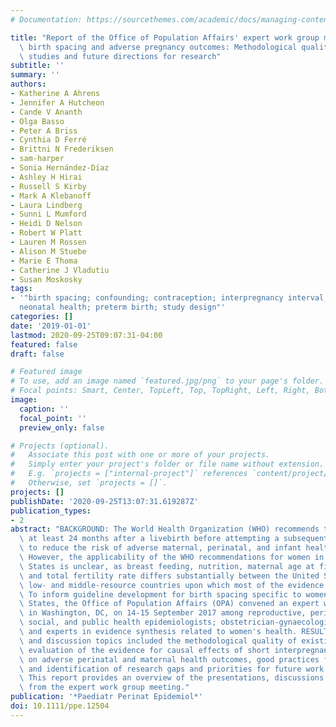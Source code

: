```yaml
---
# Documentation: https://sourcethemes.com/academic/docs/managing-content/

title: "Report of the Office of Population Affairs' expert work group meeting on short\
  \ birth spacing and adverse pregnancy outcomes: Methodological quality of existing\
  \ studies and future directions for research"
subtitle: ''
summary: ''
authors:
- Katherine A Ahrens
- Jennifer A Hutcheon
- Cande V Ananth
- Olga Basso
- Peter A Briss
- Cynthia D Ferré
- Brittni N Frederiksen
- sam-harper
- Sonia Hernández-Dı́az
- Ashley H Hirai
- Russell S Kirby
- Mark A Klebanoff
- Laura Lindberg
- Sunni L Mumford
- Heidi D Nelson
- Robert W Platt
- Lauren M Rossen
- Alison M Stuebe
- Marie E Thoma
- Catherine J Vladutiu
- Susan Moskosky
tags:
- '"birth spacing; confounding; contraception; interpregnancy interval; maternal health;
  neonatal health; preterm birth; study design"'
categories: []
date: '2019-01-01'
lastmod: 2020-09-25T09:07:31-04:00
featured: false
draft: false

# Featured image
# To use, add an image named `featured.jpg/png` to your page's folder.
# Focal points: Smart, Center, TopLeft, Top, TopRight, Left, Right, BottomLeft, Bottom, BottomRight.
image:
  caption: ''
  focal_point: ''
  preview_only: false

# Projects (optional).
#   Associate this post with one or more of your projects.
#   Simply enter your project's folder or file name without extension.
#   E.g. `projects = ["internal-project"]` references `content/project/deep-learning/index.md`.
#   Otherwise, set `projects = []`.
projects: []
publishDate: '2020-09-25T13:07:31.619287Z'
publication_types:
- 2
abstract: "BACKGROUND: The World Health Organization (WHO) recommends that women wait\
  \ at least 24 months after a livebirth before attempting a subsequent pregnancy\
  \ to reduce the risk of adverse maternal, perinatal, and infant health outcomes.\
  \ However, the applicability of the WHO recommendations for women in the United\
  \ States is unclear, as breast feeding, nutrition, maternal age at first birth,\
  \ and total fertility rate differs substantially between the United States and the\
  \ low- and middle-resource countries upon which most of the evidence is based. METHODS:\
  \ To inform guideline development for birth spacing specific to women in the United\
  \ States, the Office of Population Affairs (OPA) convened an expert work group meeting\
  \ in Washington, DC, on 14-15 September 2017 among reproductive, perinatal, paediatric,\
  \ social, and public health epidemiologists; obstetrician-gynaecologists; biostatisticians;\
  \ and experts in evidence synthesis related to women's health. RESULTS: Presentations\
  \ and discussion topics included the methodological quality of existing studies,\
  \ evaluation of the evidence for causal effects of short interpregnancy intervals\
  \ on adverse perinatal and maternal health outcomes, good practices for future research,\
  \ and identification of research gaps and priorities for future work. CONCLUSIONS:\
  \ This report provides an overview of the presentations, discussions, and conclusions\
  \ from the expert work group meeting."
publication: '*Paediatr Perinat Epidemiol*'
doi: 10.1111/ppe.12504
---
```

